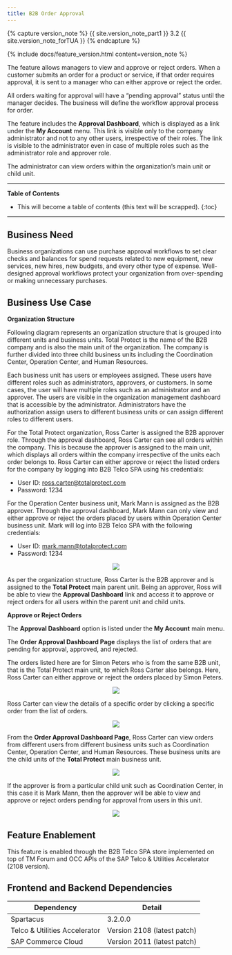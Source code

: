 ```yaml
---
title: B2B Order Approval
---
```


{% capture version_note %}
{{ site.version_note_part1 }} 3.2 {{ site.version_note_forTUA }}
{% endcapture %}

{% include docs/feature_version.html content=version_note %}

The feature allows managers to view and approve or reject orders. When a customer submits an order for a product or service, if that order requires approval, it is sent to a manager who can either approve or reject the order.   

All orders waiting for approval will have a “pending approval” status until the manager decides.  The business will define the workflow approval process for order. 

The feature includes the **Approval Dashboard**, which is displayed as a link under the **My Account** menu. This link is visible only to the company administrator and not to any other users, irrespective of their roles. The link is visible to the administrator even in case of multiple roles such as the administrator role and approver role.

The administrator can view orders within the organization’s main unit or child unit. 

***

**Table of Contents**

- This will become a table of contents (this text will be scrapped).
{:toc}

***

## Business Need

Business organizations can use purchase approval workflows to set clear checks and balances for spend requests related to new equipment, new services, new hires, new budgets, and every other type of expense.  Well-designed approval workflows protect your organization from over-spending or making unnecessary purchases. 

## Business Use Case

**Organization Structure**

Following diagram represents an organization structure that is grouped into different units and business units. Total Protect is the name of the B2B company and is also the main unit of the organization. The company is further divided into three child business units including the Coordination Center, Operation Center, and Human Resources.

Each business unit has users or employees assigned. These users have different roles such as administrators, approvers, or customers. In some cases, the user will have multiple roles such as an administrator and an approver. The users are visible in the organization management dashboard that is accessible by the administrator. Administrators have the authorization assign users to different business units or can assign different roles to different users.

For the Total Protect organization, Ross Carter is assigned the B2B approver role. Through the approval dashboard, Ross Carter can see all orders within the company. This is because the approver is assigned to the main unit, which displays all orders within the company irrespective of the units each order belongs to. Ross Carter can either approve or reject the listed orders for the company by logging into B2B Telco SPA using his credentials: 
   -  User ID: ross.carter@totalprotect.com
   -  Password: 1234

For the Operation Center business unit, Mark Mann is assigned as the B2B approver. Through the approval dashboard, Mark Mann can only view and either approve or reject the orders placed by users within Operation Center business unit. Mark will log into B2B Telco SPA with the following credentials:
   -  User ID: mark.mann@totalprotect.com
   -  Password: 1234

   <p align="center"><img src="{{ site.baseurl }}/assets/images/telco/organization-structure2.png"></p>

As per the organization structure, Ross Carter is the B2B approver and is assigned to the **Total Protect** main parent unit. Being an approver, Ross will be able to view the **Approval Dashboard** link and access it to approve or reject orders for all users within the parent unit and child units. 

**Approve or Reject Orders**

The **Approval Dashboard** option is listed under the **My Account** main menu.

The **Order Approval Dashboard Page** displays the list of orders that are pending for approval, approved, and rejected.

The orders listed here are for Simon Peters who is from the same B2B unit, that is the Total Protect main unit, to which Ross Carter also belongs. Here, Ross Carter can either approve or reject the orders placed by Simon Peters.

<p align="center"><img src="{{ site.baseurl }}/assets/images/telco/order-approval-dashboard-pg.png"></p>

Ross Carter can view the details of a specific order by clicking a specific order from the list of orders.

<p align="center"><img src="{{ site.baseurl }}/assets/images/telco/order-approval-dashboard-pg-order-details.png"></p>

From the **Order Approval Dashboard Page**, Ross Carter can view orders from different users from different business units such as Coordination Center, Operation Center, and Human Resources. These business units are the child units of the **Total Protect** main business unit.

<p align="center"><img src="{{ site.baseurl }}/assets/images/telco/order-approval-dashboard-pg2.png"></p>

If the approver is from a particular child unit such as Coordination Center, in this case it is Mark Mann, then the approver will be able to view and approve or reject orders pending for approval from users in this unit.

<p align="center"><img src="{{ site.baseurl }}/assets/images/telco/order-approval-dashboard-pg3.png"></p>


## Feature Enablement

This feature is enabled through the B2B Telco SPA store implemented on top of TM Forum and OCC APIs of the SAP Telco & Utilities Accelerator (2108 version).

## Frontend and Backend Dependencies

| Dependency                                	| Detail                                                 	|
|--------------------------------------------	|--------------------------------------------------------	|
| Spartacus                                     	| 3.2.0.0                                          	|
| Telco & Utilities Accelerator	             	| Version 2108 (latest patch)            	|
| SAP Commerce Cloud 	| Version 2011 (latest patch) 	|

